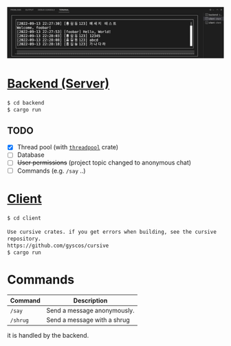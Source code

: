 <div align="center">
    <img src="./preview.png" alt="Preview">
</div>

# [Backend (Server)](./backend)

```console
$ cd backend
$ cargo run
```

## TODO

-   [x] Thread pool (with [`threadpool`](https://crates.io/crates/threadpool) crate)
-   [ ] Database
-   [ ] ~~User permissions~~ (project topic changed to anonymous chat)
-   [ ] Commands (e.g. `/say` ..)

# [Client](./client)

```console
$ cd client

Use cursive crates. if you get errors when building, see the cursive repository.
https://github.com/gyscos/cursive
$ cargo run
```

# Commands

| Command  | Description                 |
| -------- | --------------------------- |
| `/say`   | Send a message anonymously. |
| `/shrug` | Send a message with a shrug |

it is handled by the backend.
